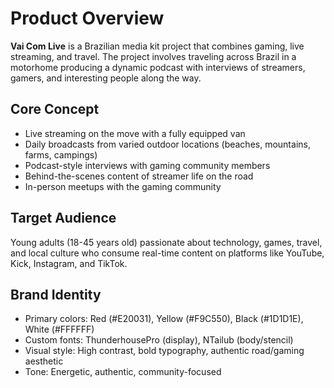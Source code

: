 # Product Overview

**Vai Com Live** is a Brazilian media kit project that combines gaming, live streaming, and travel. The project involves traveling across Brazil in a motorhome producing a dynamic podcast with interviews of streamers, gamers, and interesting people along the way.

## Core Concept

- Live streaming on the move with a fully equipped van
- Daily broadcasts from varied outdoor locations (beaches, mountains, farms, campings)
- Podcast-style interviews with gaming community members
- Behind-the-scenes content of streamer life on the road
- In-person meetups with the gaming community

## Target Audience

Young adults (18-45 years old) passionate about technology, games, travel, and local culture who consume real-time content on platforms like YouTube, Kick, Instagram, and TikTok.

## Brand Identity

- Primary colors: Red (#E20031), Yellow (#F9C550), Black (#1D1D1E), White (#FFFFFF)
- Custom fonts: ThunderhousePro (display), NTailub (body/stencil)
- Visual style: High contrast, bold typography, authentic road/gaming aesthetic
- Tone: Energetic, authentic, community-focused
